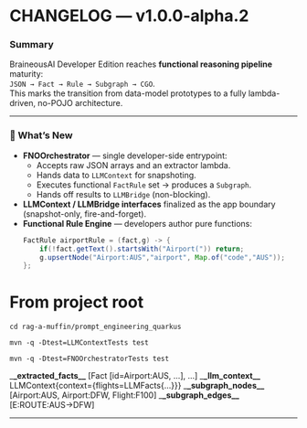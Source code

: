 # CHANGELOG — v1.0.0-alpha.2

### Summary

BraineousAI Developer Edition reaches **functional reasoning pipeline** maturity:  
`JSON → Fact → Rule → Subgraph → CGO`.  
This marks the transition from data-model prototypes to a fully lambda-driven,
no-POJO architecture.

---

### 🚀 What’s New

- **FNOOrchestrator** — single developer-side entrypoint:
  - Accepts raw JSON arrays and an extractor lambda.
  - Hands data to `LLMContext` for snapshoting.
  - Executes functional `FactRule` set → produces a `Subgraph`.
  - Hands off results to `LLMBridge` (non-blocking).
- **LLMContext / LLMBridge interfaces** finalized as the app boundary (snapshot-only, fire-and-forget).
- **Functional Rule Engine** — developers author pure functions:
  ```java
  FactRule airportRule = (fact,g) -> {
      if(!fact.getText().startsWith("Airport(")) return;
      g.upsertNode("Airport:AUS","airport", Map.of("code","AUS"));
  };
  ```

# From project root

```
cd rag-a-muffin/prompt_engineering_quarkus

mvn -q -Dtest=LLMContextTests test

mvn -q -Dtest=FNOOrchestratorTests test
```

\_**\_extracted_facts\_\_**
[Fact [id=Airport:AUS, ...], ...]
\_**\_llm_context\_\_**
LLMContext{context={flights=LLMFacts{...}}}
\_**\_subgraph_nodes\_\_**
[Airport:AUS, Airport:DFW, Flight:F100]
\_**\_subgraph_edges\_\_**
[E:ROUTE:AUS->DFW]

---
